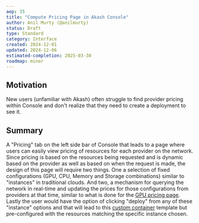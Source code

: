 ```yaml
---
aep: 35
title: "Compute Pricing Page in Akash Console"
author: Anil Murty (@anilmurty)
status: Draft
type: Standard
category: Interface
created: 2024-12-01
updated: 2024-12-06
estimated-completion: 2025-03-30
roadmap: minor
---
```


## Motivation

New users (unfamiliar with Akash) often struggle to find provider pricing within Console and don't realize that they need to create a deployment to see it.

## Summary

A "Pricing" tab on the left side bar of Console that leads to a page where users can easily view pricing of resources for each provider on the network. Since pricing is based on the resources being requested and is dynamic based on the provider as well as based on when the request is made, the design of this page will require two things. One a selection of fixed configurations (GPU, CPU, Memory and Storage combinations) similar to "instances" in traditional clouds. And two, a mechanism for querying the network in real-time and updating the prices for those configurations from providers at that time, similar to what is done for the [GPU pricing page](https://akash.network/gpus/). Lastly the user would have the option of clicking "deploy" from any of these "instance" options and that will lead to this [custom container](https://console.akash.network/new-deployment?step=edit-deployment) template but pre-configured with the resources matching the specific instance chosen.

